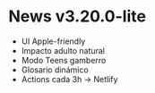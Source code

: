 # News v3.20.0-lite

- UI Apple-friendly
- Impacto adulto natural
- Modo Teens gamberro
- Glosario dinámico
- Actions cada 3h → Netlify
